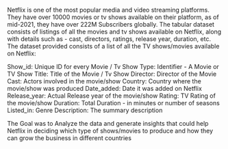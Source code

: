 Netflix is one of the most popular media and video streaming platforms. 
They have over 10000 movies or tv shows available on their platform, as of mid-2021, they have over 222M Subscribers globally.
The tabular dataset consists of listings of all the movies and tv shows available on Netflix, along with details such as - cast, directors, ratings, release year, duration, etc.
The dataset provided consists of a list of all the TV shows/movies available on Netflix:

Show_id: Unique ID for every Movie / Tv Show
Type: Identifier - A Movie or TV Show
Title: Title of the Movie / Tv Show
Director: Director of the Movie
Cast: Actors involved in the movie/show
Country: Country where the movie/show was produced
Date_added: Date it was added on Netflix
Release_year: Actual Release year of the movie/show
Rating: TV Rating of the movie/show
Duration: Total Duration - in minutes or number of seasons
Listed_in: Genre
Description: The summary description

The Goal was to Analyze the data and generate insights that could help Netflix in deciding which type of shows/movies to produce and how they can grow the business in different countries

